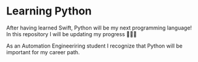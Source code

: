 # Learning Python

After having learned Swift, Python will be my next programming language! In this repository I will be updating my progress 👨🏽‍💻



As an Automation Engineeriring student I recognize that Python will be important for my career path.

